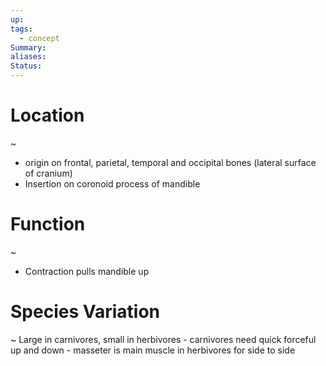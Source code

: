 ```yaml
---
up: 
tags:
  - concept
Summary: 
aliases: 
Status:
---
```

# Location
~
- origin on frontal, parietal, temporal and occipital bones (lateral surface of cranium)
- Insertion on coronoid process of mandible
<!--SR:!2025-03-13,3,250-->

# Function
~
- Contraction pulls mandible up
<!--SR:!2025-03-14,4,270-->

# Species Variation
~
Large in carnivores, small in herbivores - carnivores need quick forceful up and down - masseter is main muscle in herbivores for side to side
<!--SR:!2025-03-13,3,250-->